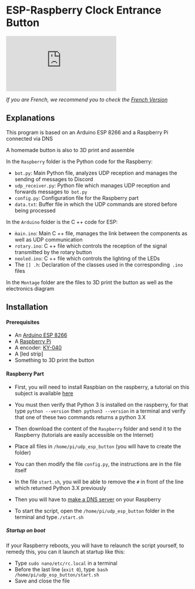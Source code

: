 ESP-Raspberry Clock Entrance Button
===================================

[![N|Solid](https://www.lab-ouest.org/tiki-download_file.php?fileId=141&display)](https://www.lab-ouest.org/)

*If you are French, we recommend you to check the [French Version](README.md)*

Explanations
------------
This program is based on an Arduino ESP 8266 and a Raspberry Pi connected via DNS

A homemade button is also to 3D print and assemble

In the `Raspberry` folder is the Python code for the Raspberry:
* `bot.py`: Main Python file, analyzes UDP reception and manages the sending of messages to Discord
* `udp_receiver.py`: Python file which manages UDP reception and forwards messages to` bot.py`
* `config.py`: Configuration file for the Raspberry part
* `data.txt`: Buffer file in which the UDP commands are stored before being processed

In the `Arduino` folder is the C ++ code for ESP:
* `m̀ain.ino`: Main C ++ file, manages the link between the components as well as UDP communication
* `rotary.ino`: C ++ file which controls the reception of the signal transmitted by the rotary button
* `neoled.ino`: C ++ file which controls the lighting of the LEDs
* The `[] .h`: Declaration of the classes used in the corresponding` .ino` files

In the `Montage` folder are the files to 3D print the button as well as the electronics diagram



Installation
------------
#### Prerequisites

* An [Arduino ESP 8266](https://www.banggood.com/Geekcreit-D1-Mini-NodeMcu-Lua-WIFI-ESP8266-Development-Board-Module-p-1044858.html?akmClientCountry=FR&p=RA18043558422201601Y&cur_warehouse=CN)
* A [Raspberry Pi](https://www.amazon.fr/Raspberry-Pi-Official-Desktop-Starter/dp/B01CI5879A/)
* A encoder: [KY-040](https://www.banggood.com/5Pcs-5V-KY-040-Rotary-Encoder-Module-AVR-PIC-p-951151.html?akmClientCountry=FR&p=RA18043558422201601Y&cur_warehouse=CN)
* A [led strip]
* Something to 3D print the button


#### Raspberry Part

- First, you will need to install Raspbian on the raspberry, a tutorial on this subject is available [here](https://www.howtoforge.com/tutorial/howto-install-raspbian-on-raspberry-pi/)

- You must then verify that Python 3 is installed on the raspberry, for that type `python --version` then` python3 --version` in a terminal and verify that one of these two commands returns a python 3.X

- Then download the content of the `Raspberry` folder and send it to the Raspberry (tutorials are easily accessible on the Internet)
- Place all files in `/home/pi/udp_esp_button` (you will have to create the folder)

- You can then modify the file `config.py`, the instructions are in the file itself
- In the file `start.sh`, you will be able to remove the `#` in front of the line which returned Python 3.X previously

- Then you will have to [make a DNS server](https://www.howtoforge.com/tutorial/howto-install-raspbian-on-raspberry-pi/) on your Raspberry

- To start the script, open the `/home/pi/udp_esp_button` folder in the terminal and type`./start.sh`

##### Startup on boot

If your Raspberry reboots, you will have to relaunch the script yourself, to remedy this, you can it launch at startup like this:
* Type `sudo nano/etc/rc.local` in a terminal
* Before the last line (`exit 0`), type` bash /home/pi/udp_esp_button/start.sh`
* Save and close the file
